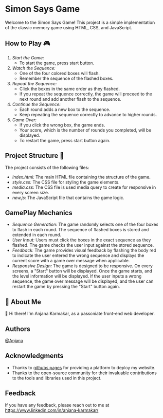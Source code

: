 # Simon Says Game
Welcome to the Simon Says Game! This project is a simple implementation of the classic memory game using HTML, CSS, and JavaScript.

## How to Play 🎮
  1. *Start the Game:*
     - To start the game, press start button.
  2. *Watch the Sequence:*
     - One of the four colored boxes will flash.
     - Remember the sequence of the flashed boxes.
  3. *Repeat the Sequence:*
     - Click the boxes in the same order as they flashed.
     - If you repeat the sequence correctly, the game will proceed to the next round and add another flash to the sequence.
  4. *Continue the Sequence:*
     - Each round adds a new box to the sequence.
     - Keep repeating the sequence correctly to advance to higher rounds.
  5. *Game Over:*
     - If you click the wrong box, the game ends.
     - Your score, which is the number of rounds you completed, will be displayed.
     - To restart the game, press start button again.

## Project Structure 🚀
The project consists of the following files:
  - *index.html:* The main HTML file containing the structure of the game.
  - *style.css:* The CSS file for styling the game elements.
  - *media.css:* The CSS file is used media query to create for responsive in every screen size.
  - *new.js:* The JavaScript file that contains the game logic.

## GamePlay Mechanics
  - *Sequence Generation:* The game randomly selects one of the four boxes to flash in each round. The sequence of flashed boxes is stored and extended in each round.
  - *User Input:* Users must click the boxes in the exact sequence as they flashed. The game checks the user input against the stored sequence.
  - *Feedback:* The game provides visual feedback by flashing the body red to indicate the user entered the wrong sequence and displays the current score with a game over message when applicable.
  - *Responsive Design:* The game is designed to be responsive. On every screens, a "Start" button will be displayed. Once the game starts, and the level information will be displayed. If the user inputs a wrong sequence, the game over message will be displayed, and the user can restart the game by pressing the "Start" button again.

## 🚀 About Me
👋 Hi there! I'm Anjana Karmakar, as a passoniate front-end web developer.

## Authors
[@Anjana](https://github.com/Anjana113-hub)

## Acknowledgments
- Thanks to [githubs pages](https://anjana113-hub.github.io/SIMON-SAYS-GAME/) for providing a platform to deploy my website.
- Thanks to the open-source community for their invaluable contributions to the tools and libraries used in this project.

## Feedback
If you have any feedback, please reach out to me at https://www.linkedin.com/in/anjana-karmakar/ 
